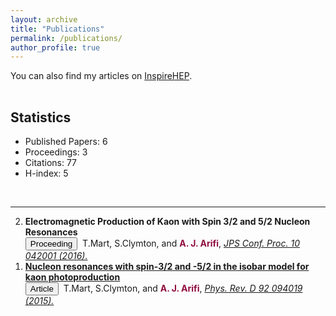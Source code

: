 ```yaml
---
layout: archive
title: "Publications"
permalink: /publications/
author_profile: true
---
```


You can also find my articles on <a href="https://inspirehep.net/authors/1410710">InspireHEP</a>.

<p style="margin-bottom:1.2cm;"></p>

## Statistics
* Published Papers: 6
* Proceedings: 3
* Citations: 77
* H-index: 5

<p style="margin-bottom:1.2cm;"></p>

<hr>

<ol reversed>
  <li><b>Electromagnetic Production of Kaon with Spin 3/2 and 5/2 Nucleon Resonances </b><br> 
      <button class="btn--article">Proceeding</button>&nbsp; T.Mart, S.Clymton, and <b style="color:#900C3F"> A. J. Arifi</b>,<i> <a href="https://journals.jps.jp/doi/10.7566/JPSCP.10.042001">JPS Conf. Proc. 10 042001 (2016).</a> </i></li>
  
  <li><b><a href="https://ajarifi.github.io/publication/article-1"> Nucleon resonances with spin-3/2 and -5/2 in the isobar model for kaon photoproduction </a></b> <br> 
    <button class="btn--article">Article</button>&nbsp; T.Mart, S.Clymton, and <b style="color:#900C3F"> A. J. Arifi</b>,<i> <a href="https://journals.aps.org/prd/abstract/10.1103/PhysRevD.92.094019">Phys. Rev. D 92 094019 (2015).</a> </i></li>
  
  
  
</ol>
